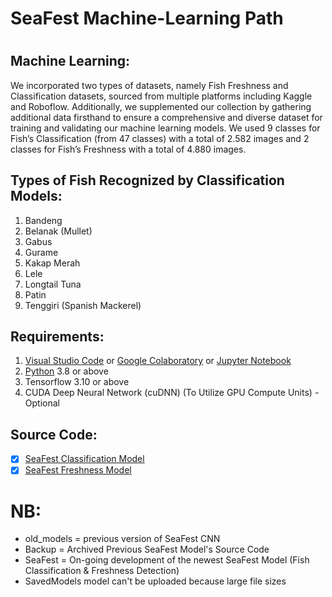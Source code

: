 <h1>SeaFest Machine-Learning Path<h1>
<h2>Machine Learning:</h2>
We incorporated two types of datasets, namely Fish Freshness and Classification datasets, sourced from multiple platforms including Kaggle and Roboflow. Additionally, we supplemented our collection by gathering additional data firsthand to ensure a comprehensive and diverse dataset for training and validating our machine learning models. We used 9 classes for Fish’s Classification (from 47 classes) with a total of 2.582 images and 2 classes for Fish’s Freshness with a total of 4.880 images. 

<h2>Types of Fish Recognized by Classification Models:</h2>

1. Bandeng
2. Belanak (Mullet)
3. Gabus
4. Gurame
5. Kakap Merah
6. Lele
7. Longtail Tuna
8. Patin
9. Tenggiri (Spanish Mackerel)
 
<h2>Requirements:</h2>
 
1. [Visual Studio Code](https://code.visualstudio.com/) or [Google Colaboratory](https://colab.research.google.com/) or [Jupyter Notebook](https://test-jupyter.readthedocs.io/en/latest/install.html)
2. [Python](https://www.python.org/downloads/) 3.8 or above
3. Tensorflow 3.10 or above
4. CUDA Deep Neural Network (cuDNN) (To Utilize GPU Compute Units) - Optional

<h2>Source Code:</h2>
 
- [x] [SeaFest Classification Model]()
- [x] [SeaFest Freshness Model]()

# NB:
- old_models = previous version of SeaFest CNN
- Backup = Archived Previous SeaFest Model's Source Code
- SeaFest = On-going development of the newest SeaFest Model (Fish Classification & Freshness Detection)
- SavedModels model can't be uploaded because large file sizes
